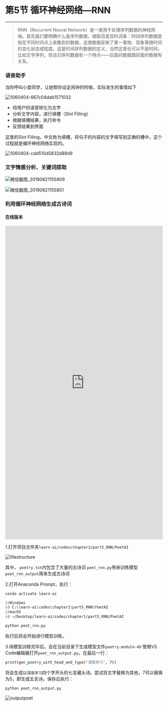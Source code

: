 # 第5节 循环神经网络—RNN

---

> RNN（Recurrent Neural Network）是一类用于处理序列数据的神经网络。首先我们要明确什么是序列数据，摘取百度百科词条：时间序列数据是指在不同时间点上收集到的数据，这类数据反映了某一事物、现象等随时间的变化状态或程度。这是时间序列数据的定义，当然这里也可以不是时间，比如文字序列，但总归序列数据有一个特点——后面的数据跟前面的数据有关系。

### 语音助手

当你呼叫小爱同学，让她帮你设定闹钟的时候，实际发生的事情如下

![1060404-667c04dab1571032](https://md.hass.live/1060404-667c04dab1571032.webp)

- 将用户的语音转化为文字
- 分析文字内容，进行填槽（Slot Filling）
- 根据填槽结果，执行命令
- 反馈结果到界面

这里的Slot Filling，中文称为填槽，将句子的内容的文字填写到正确的槽中，这个过程就是循环神经网络实现的。

![1060404-cdd510d5832d89d9](https://md.hass.live/1060404-cdd510d5832d89d9.webp)

### 文字情感分析、关键词提取

![微信截图_20190821155809](https://md.hass.live/%E5%BE%AE%E4%BF%A1%E6%88%AA%E5%9B%BE_20190821155809.png)

![微信截图_20190821155851](https://md.hass.live/%E5%BE%AE%E4%BF%A1%E6%88%AA%E5%9B%BE_20190821155851.png)

### 利用循环神经网络生成古诗词

#### 在线版本

<center><iframe src="http://code.yuanzhuo.bnu.edu.cn" width="100%" height="1000" scrolling="no" border="0" frameborder="no" framespacing="0" allowfullscreen="true"> </iframe></center>

1.打开项目文件夹`learn-ai/codes/chapter1/part5_RNN/PoetAI`

![filestructure](https://md.hass.live/%E5%BE%AE%E4%BF%A1%E6%88%AA%E5%9B%BE_20190821153025.png)

其中，
`poetry.txt`内包含了大量的古诗词
`poet_rnn.py`用来训练模型
`poet_rnn_output`用来生成古诗词

2.打开Anaconda Prompt，执行：

```bash
conda activate learn-ai

//Windows
cd C:\learn-ai\codes\chapter1\part5_RNN\PoetAI
//macOS
cd ~/Desktop/learn-ai/codes/chapter1/part5_RNN/PoetAI

python poet_rnn.py
```

执行后将会开始进行模型训练。

3.待模型训练完毕后，会在当前目录下生成模型文件`poetry.module-49`
使用VS Code编辑器打开`poet_rnn_output.py`，在最后一行：

```bash
print(gen_poetry_with_head_and_type("深度学习", 7))
```

将会生成以`深度学习`四个字开头的七言藏头诗。尝试将文字替换为其他，7可以替换为5，即生成五言诗。保存后执行：

```bash
python poet_rnn_output.py
```

![outputpoet](https://md.hass.live/%E5%BE%AE%E4%BF%A1%E6%88%AA%E5%9B%BE_20190821153928.png)
